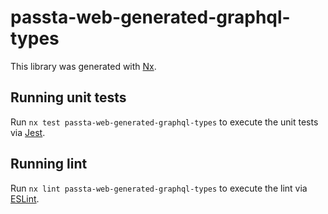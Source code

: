 # passta-web-generated-graphql-types

This library was generated with [Nx](https://nx.dev).

## Running unit tests

Run `nx test passta-web-generated-graphql-types` to execute the unit tests via [Jest](https://jestjs.io).

## Running lint

Run `nx lint passta-web-generated-graphql-types` to execute the lint via [ESLint](https://eslint.org/).
